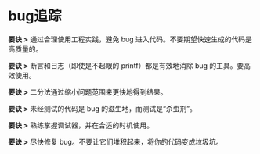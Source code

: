 # bug追踪

**要诀 >** 通过合理使用工程实践，避免 bug 进入代码。不要期望快速生成的代码是高质量的。

**要诀 >** 断言和日志（即使是不起眼的 printf）都是有效地消除 bug 的工具。要高效使用。

**要诀 >** 二分法通过缩小问题范围来更快地得到结果。

**要诀 >** 未经测试的代码是 bug 的滋生地，而测试是“杀虫剂”。

**要诀 >** 熟练掌握调试器，并在合适的时机使用。

**要诀 >** 尽快修复 bug。不要让它们堆积起来，将你的代码变成垃圾坑。
